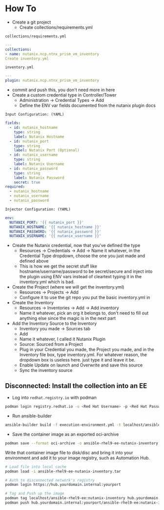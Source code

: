 # How To 

- Create a git project
  * Create collections/requirements.yml

`collections/requirements.yml`

```yaml
---
collections:
- name: nutanix.ncp.ntnx_prism_vm_inventory
Create inventory.yml
```

`inventory.yml`
```yaml
---
plugin: nutanix.ncp.ntnx_prism_vm_inventory
```

- commit and push this, you don't need more in here
- Create a custom credential type in Controller/Tower
  * Administration -> Credential Types -> Add
  * Define the ENV var fields documented from the nutanix plugin docs

`Input Configuration: (YAML)`
```yaml
fields:
  - id: nutanix_hostname
    type: string
    label: Nutanix Hostname
  - id: nutanix_port
    type: string
    label: Nutanix Port (Optional)
  - id: nutanix_username
    type: string
    label: Nutanix Username
  - id: nutanix_password
    type: string
    label: Nutanix Password
    secret: true
required:
  - nutanix_hostname
  - nutanix_username
  - nutanix_password
```

`Injector Configuration: (YAML)`
```yaml
env:
  NUTANIX_PORT: '{{ nutanix_port }}'
  NUTANIX_HOSTNAME: '{{ nutanix_hostname }}'
  NUTANIX_PASSWORD: '{{ nutanix_password }}'
  NUTANIX_USERNAME: '{{ nutanix_username }}'
```

- Create the Nutanix credential, now that you've defined the type
  * Resources -> Credentials -> Add -> Name it whatever, in the Credential Type dropdown, choose the one you just made and defined above
  * This is how we get the secret stuff like hostname/username/password to be secret/secure and inject into the plugin using ENV vars instead of cleartext typing it in the inventory.yml which is bad.
- Create the Project (where we will get the inventory.yml)
  * Resources -> Projects -> Add
  * Configure it to use the git repo you put the basic inventory.yml in
- Create the Inventory
  * Resources -> Inventories -> Add -> Add inventory
  * Name it whatever, pick an org it belongs to, don't need to fill out anything else since the magic is in the next part
- Add the Inventory Source to the Inventory
  * Inventory you made -> Sources tab
  * Add
  * Name it whatever, I called it Nutanix Plugin
  * Source: Sourced from a Project
  * Plug in your Credential you made, the Project you made, and in the Inventory file box, type inventory.yml. For whatever reason, the dropdown box is useless here. just type it and leave it be.
  * Enable Update on launch and Overwrite and save this source
  * Sync the inventory source


## Disconnected: Install the collection into an EE

- Log into `redhat.registry.io` with podman

```bash
podman login registry.redhat.io -u <Red Hat Username> -p <Red Hat Password>
```

- Run ansible-builder
```bash
ansible-builder build -f execution-environment.yml -t localhost/ansible-rhel9-ee:nutanix-inventory
```


- Save the container image as an exported oci-archive
```bash
podman save --format oci-archive -o ansible-rhel9-ee-nutanix-inventory.tar localhost/ansible-rhel9-ee:nutanix-inventory 
```

Write that container image file to disk/disc and bring it into your environment and add it to your image registry, such as Automation Hub.

```bash
# Load file into local cache
podman load -i ansible-rhel9-ee-nutanix-inventory.tar

# Auth to disconnected network's registry
podman login https://hub.yourdomain.internal:yourport

# Tag and Push up the image
podman tag localhost/ansible-rhel9-ee:nutanix-inventory hub.yourdomain.internal:yourport/ansible-rhel9-ee:nutanix-inventory
podman push hub.yourdomain.internal:yourport/ansible-rhel9-ee:nutanix-inventory
```
